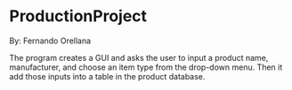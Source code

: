 # ProductionProject
By: Fernando Orellana


The program creates a GUI and asks the user to input a product name, manufacturer, and choose an item type from the drop-down menu. Then it add those inputs into a table in the product database.
